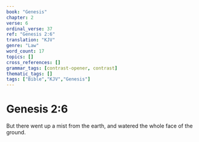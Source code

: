 ```yaml
---
book: "Genesis"
chapter: 2
verse: 6
ordinal_verse: 37
ref: "Genesis 2:6"
translation: "KJV"
genre: "Law"
word_count: 17
topics: []
cross_references: []
grammar_tags: [contrast-opener, contrast]
thematic_tags: []
tags: ["Bible","KJV","Genesis"]
---
```


# Genesis 2:6

But there went up a mist from the earth, and watered the whole face of the ground.
